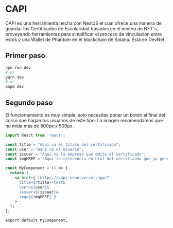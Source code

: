 # CAPI 
CAPI es una herramienta hecha con NextJS el cual ofrece una manera de guardar los Certificados de Escolaridad basados en el minteo de NFT's, proveyendo herramientas para simplificar el proceso de vinculación entre estos y una Wallet de Phantom en el blockchain de Solana.
Está en DevNet.

## Primer paso

```bash
npm run dev
# or
yarn dev
# or
pnpm dev
```

## Segundo paso
El funcionamiento es muy simple, solo necesitas poner un botón al final del curso que hagan tus usuarios de este tipo:
La imagen recomendamos que no mida más de 500px x 500px.

```jsx
import React from 'react';

const title = "Aquí va el título del certificado";
const user = "Aquí va el usuario";
const issuer = "Aquí va la empresa que emite el certificado";
const imgHREF = "Aquí la referencia en html del certificado que ya genera tu empresa, la imagen no el pdf";

const MyComponent = () => {
  return (
    <a href={`[https://capi-neon.vercel.app/?
      title=${title}+test&
      user=${user}&
      issuer=${issuer}&
      img=${imgHREF}`}
    >
  );
};

export default MyComponent;


